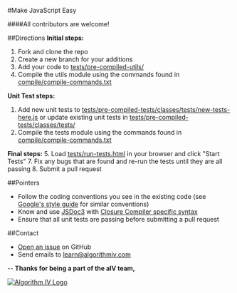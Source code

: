 #Make JavaScript Easy

####All contributors are welcome!


##Directions
**Initial steps:**
1. Fork and clone the repo
2. Create a new branch for your additions
3. Add your code to [tests/pre-compiled-utils/](https://github.com/imaginate/algorithmIV-javascript-shortcuts/tree/master/tests/pre-compiled-utils)
4. Compile the utils module using the commands found in [compile/compile-commands.txt](https://github.com/imaginate/algorithmIV-javascript-shortcuts/blob/master/compile/compile-commands.txt)

**Unit Test steps:**
1. Add new unit tests to [tests/pre-compiled-tests/classes/tests/new-tests-here.js](https://github.com/imaginate/algorithmIV-javascript-shortcuts/blob/master/tests/pre-compiled-tests/classes/tests/new-tests-here.js) or update existing unit tests in [tests/pre-compiled-tests/classes/tests/](https://github.com/imaginate/algorithmIV-javascript-shortcuts/tree/master/tests/pre-compiled-tests/classes/tests)
2. Compile the tests module using the commands found in [compile/compile-commands.txt](https://github.com/imaginate/algorithmIV-javascript-shortcuts/blob/master/compile/compile-commands.txt)

**Final steps:**
5. Load [tests/run-tests.html](https://github.com/imaginate/algorithmIV-javascript-shortcuts/blob/master/tests/run-tests.html) in your browser and click "Start Tests"
7. Fix any bugs that are found and re-run the tests until they are all passing
8. Submit a pull request


##Pointers
- Follow the coding conventions you see in the existing code (see [Google's style guide](https://google-styleguide.googlecode.com/svn/trunk/javascriptguide.xml?showone=Code_formatting#Code_formatting) for similar conventions)
- Know and use [JSDoc3](http://usejsdoc.org/) with [Closure Compiler specific syntax](https://developers.google.com/closure/compiler/)
- Ensure that all unit tests are passing before submitting a pull request


##Contact
- [Open an issue](https://github.com/imaginate/algorithmIV-javascript-shortcuts/issues) on GitHub
- Send emails to [learn@algorithmiv.com](mailto:learn@algorithmiv.com)


--
**Thanks for being a part of the aIV team,**

<a href="http://www.algorithmiv.com"><img src="http://www.algorithmiv.com/images/aIV-logo.png" alt="Algorithm IV Logo" /></a>